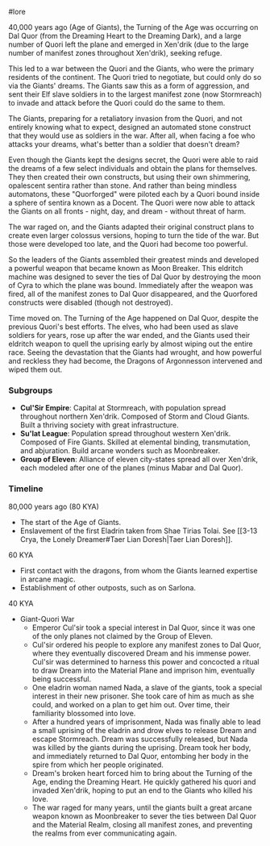  #lore 

40,000 years ago (Age of Giants), the Turning of the Age was occurring on Dal Quor (from the Dreaming Heart to the Dreaming Dark), and a large number of Quori left the plane and emerged in Xen'drik (due to the large number of manifest zones throughout Xen'drik), seeking refuge.

This led to a war between the Quori and the Giants, who were the primary residents of the continent. The Quori tried to negotiate, but could only do so via the Giants' dreams. The Giants saw this as a form of aggression, and sent their Elf slave soldiers in to the largest manifest zone (now Stormreach) to invade and attack before the Quori could do the same to them.

The Giants, preparing for a retaliatory invasion from the Quori, and not entirely knowing what to expect, designed an automated stone construct that they would use as soldiers in the war. After all, when facing a foe who attacks your dreams, what's better than a soldier that doesn't dream?

Even though the Giants kept the designs secret, the Quori were able to raid the dreams of a few select individuals and obtain the plans for themselves. They then created their own constructs, but using their own shimmering, opalescent sentira rather than stone. And rather than being mindless automatons, these "Quorforged" were piloted each by a Quori bound inside a sphere of sentira known as a Docent. The Quori were now able to attack the Giants on all fronts - night, day, and dream - without threat of harm.

The war raged on, and the Giants adapted their original construct plans to create even larger colossus versions, hoping to turn the tide of the war. But those were developed too late, and the Quori had become too powerful.

So the leaders of the Giants assembled their greatest minds and developed a powerful weapon that became known as Moon Breaker. This eldritch machine was designed to sever the ties of Dal Quor by destroying the moon of Cyra to which the plane was bound. Immediately after the weapon was fired, all of the manifest zones to Dal Quor disappeared, and the Quorfored constructs were disabled (though not destroyed).

Time moved on. The Turning of the Age happened on Dal Quor, despite the previous Quori's best efforts. The elves, who had been used as slave soldiers for years, rose up after the war ended, and the Giants used their eldritch weapon to quell the uprising early by almost wiping out the entire race. Seeing the devastation that the Giants had wrought, and how powerful and reckless they had become, the Dragons of Argonnesson intervened and wiped them out.

### Subgroups

- **Cul'Sir Empire**: Capital at Stormreach, with population spread throughout northern Xen'drik. Composed of Storm and Cloud Giants. Built a thriving society with great infrastructure.
- **Su'lat League**: Population spread throughout western Xen'drik. Composed of Fire Giants. Skilled at elemental binding, transmutation, and abjuration. Build arcane wonders such as Moonbreaker.
- **Group of Eleven**: Alliance of eleven city-states spread all over Xen'drik, each modeled after one of the planes (minus Mabar and Dal Quor).

### Timeline

80,000 years ago (80 KYA)
- The start of the Age of Giants.
- Enslavement of the first Eladrin taken from Shae Tirias Tolai. See [[3-13  Crya, the Lonely Dreamer#Taer Lian Doresh|Taer Lian Doresh]].

60 KYA
- First contact with the dragons, from whom the Giants learned expertise in arcane magic.
- Establishment of other outposts, such as on Sarlona.

40 KYA
- Giant-Quori War
	- Emperor Cul'sir took a special interest in Dal Quor, since it was one of the only planes not claimed by the Group of Eleven.
	- Cul'sir ordered his people to explore any manifest zones to Dal Quor, where they eventually discovered Dream and his immense power. Cul'sir was determined to harness this power and concocted a ritual to draw Dream into the Material Plane and imprison him, eventually being successful.
	- One eladrin woman named Nada, a slave of the giants, took a special interest in their new prisoner. She took care of him as much as she could, and worked on a plan to get him out. Over time, their familiarity blossomed into love.
	- After a hundred years of imprisonment, Nada was finally able to lead a small uprising of the eladrin and drow elves to release Dream and escape Stormreach. Dream was successfully released, but Nada was killed by the giants during the uprising. Dream took her body, and immediately returned to Dal Quor, entombing her body in the spire from which her people originated.
	- Dream's broken heart forced him to bring about the Turning of the Age, ending the Dreaming Heart. He quickly gathered his quori and invaded Xen'drik, hoping to put an end to the Giants who killed his love.
	- The war raged for many years, until the giants built a great arcane weapon known as Moonbreaker to sever the ties between Dal Quor and the Material Realm, closing all manifest zones, and preventing the realms from ever communicating again.

